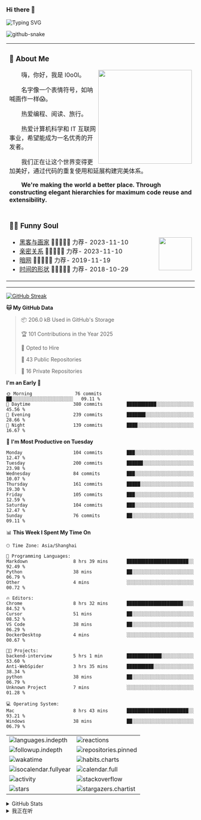 ### Hi there 👋

![Typing SVG](https://readme-typing-svg.demolab.com?font=Fira+Code&pause=1000&color=0081FF&center=true&vCenter=true&random=false&width=435&lines=Full+Stack+Web+Developer;Always+learning+new+things%EF%BC%81)

[//]: # (![暗色]&#40;https://raw.githubusercontent.com/ol0o0lo/ol0o0lo/output/github-contribution-grid-snake-dark.svg&#41;)

[//]: # (![暗色]&#40;https://raw.githubusercontent.com/ol0o0lo/ol0o0lo/output/github-contribution-grid-snake-dark.svg&#41;)

<picture>
  <source media="(prefers-color-scheme: dark)" srcset="https://cdn.jsdelivr.net/gh/ol0o0lo/ol0o0lo@output/github-contribution-grid-snake-dark.svg" />
  <source media="(prefers-color-scheme: light)" srcset="https://cdn.jsdelivr.net/gh/ol0o0lo/ol0o0lo@output/github-contribution-grid-snake.svg" />
  <img alt="github-snake" src="github-snake.svg" />
</picture>


<table>

<tr><td>

### 🤺 About Me

<img align="right" width="250" src="https://spotify-github-profile.kittinanx.com/api/view.svg?uid=317lj6ke5g24u5s4ltvl352v5daa&cover_image=true&theme=natemoo-re&show_offline=false&background_color=121212&interchange=true&bar_color=53b14f&bar_color_cover=true" />

<p>&emsp;&emsp;嗨，你好，我是 l0o0l。</p>
<p>&emsp;&emsp;名字像一个表情符号，如呐喊画作一样😱。</p>
<p>&emsp;&emsp;热爱编程、阅读、旅行。</p>
<p>&emsp;&emsp;热爱计算机科学和 IT 互联网事业，希望能成为一名优秀的开发者。</p>
<p>&emsp;&emsp;我们正在让这个世界变得更加美好，通过代码的重复使用和延展构建完美体系。</p>
<p>&emsp;&emsp;<strong>We're making the world a better place. Through constructing elegant hierarchies for maximum code reuse and extensibility.</strong></p>

</td></tr>


<tr><td>

### 🤾‍♂️ Funny Soul

<img align="right" width="88" src="https://cdn.jsdelivr.net/gh/sun0225SUN/sun0225SUN/assets/images/artist.png" />

<!-- START_SECTION:douban -->
* <a href='https://book.douban.com/subject/6021440/' target='_blank'>黑客与画家</a> 🌟🌟🌟🌟🌟 力荐- 2023-11-10
* <a href='https://book.douban.com/subject/26585065/' target='_blank'>亲密关系</a> 🌟🌟🌟🌟🌟 力荐- 2023-11-10
* <a href='https://music.douban.com/subject/30187654/' target='_blank'>暗网</a> 🌟🌟🌟🌟🌟 力荐- 2019-11-19
* <a href='http://movie.douban.com/subject/1292365/' target='_blank'>时间的形状</a> 🌟🌟🌟🌟🌟 力荐- 2018-10-29

<!-- END_SECTION:douban -->

</td></tr>


</table>


---

[//]: # (### 我的打卡)


[![GitHub Streak](https://github-readme-streak-stats-blond-iota.vercel.app/?user=ol0o0lo&theme=transparent&locale=zh_Hans&date_format=%5BY.%5Dn.j&mode=weekly&exclude_days=Sun%2CSat)](https://git.io/streak-stats)


<!--START_SECTION:waka-->
**🐱 My GitHub Data** 

> 📦 206.0 kB Used in GitHub's Storage 
 > 
> 🏆 101 Contributions in the Year 2025
 > 
> 💼 Opted to Hire
 > 
> 📜 43 Public Repositories 
 > 
> 🔑 16 Private Repositories 
 > 
**I'm an Early 🐤** 

```text
🌞 Morning                76 commits          ██░░░░░░░░░░░░░░░░░░░░░░░   09.11 % 
🌆 Daytime                380 commits         ███████████░░░░░░░░░░░░░░   45.56 % 
🌃 Evening                239 commits         ███████░░░░░░░░░░░░░░░░░░   28.66 % 
🌙 Night                  139 commits         ████░░░░░░░░░░░░░░░░░░░░░   16.67 % 
```
📅 **I'm Most Productive on Tuesday** 

```text
Monday                   104 commits         ███░░░░░░░░░░░░░░░░░░░░░░   12.47 % 
Tuesday                  200 commits         ██████░░░░░░░░░░░░░░░░░░░   23.98 % 
Wednesday                84 commits          ███░░░░░░░░░░░░░░░░░░░░░░   10.07 % 
Thursday                 161 commits         █████░░░░░░░░░░░░░░░░░░░░   19.30 % 
Friday                   105 commits         ███░░░░░░░░░░░░░░░░░░░░░░   12.59 % 
Saturday                 104 commits         ███░░░░░░░░░░░░░░░░░░░░░░   12.47 % 
Sunday                   76 commits          ██░░░░░░░░░░░░░░░░░░░░░░░   09.11 % 
```


📊 **This Week I Spent My Time On** 

```text
🕑︎ Time Zone: Asia/Shanghai

💬 Programming Languages: 
Markdown                 8 hrs 39 mins       ███████████████████████░░   92.49 % 
Python                   38 mins             ██░░░░░░░░░░░░░░░░░░░░░░░   06.79 % 
Other                    4 mins              ░░░░░░░░░░░░░░░░░░░░░░░░░   00.72 % 

🔥 Editors: 
Chrome                   8 hrs 32 mins       █████████████████████░░░░   84.52 % 
Cursor                   51 mins             ██░░░░░░░░░░░░░░░░░░░░░░░   08.52 % 
VS Code                  38 mins             ██░░░░░░░░░░░░░░░░░░░░░░░   06.29 % 
DockerDesktop            4 mins              ░░░░░░░░░░░░░░░░░░░░░░░░░   00.67 % 

🐱‍💻 Projects: 
backend-interview        5 hrs 1 min         █████████████░░░░░░░░░░░░   53.60 % 
Anti-WebSpider           3 hrs 35 mins       ██████████░░░░░░░░░░░░░░░   38.34 % 
python                   38 mins             ██░░░░░░░░░░░░░░░░░░░░░░░   06.79 % 
Unknown Project          7 mins              ░░░░░░░░░░░░░░░░░░░░░░░░░   01.28 % 

💻 Operating System: 
Mac                      8 hrs 43 mins       ███████████████████████░░   93.21 % 
Windows                  38 mins             ██░░░░░░░░░░░░░░░░░░░░░░░   06.79 % 
```


<!--END_SECTION:waka-->


<!-- second form 第二个表格 -->
<table>
  <tr>
    <td><img src="https://cdn.jsdelivr.net/gh/ol0o0lo/ol0o0lo/github-metrics/languages.indepth.svg" alt="languages.indepth" /></td>
    <td><img src="https://cdn.jsdelivr.net/gh/ol0o0lo/ol0o0lo/github-metrics/reactions.svg" alt="reactions" /></td>
  </tr>
  <tr>
    <td><img src="https://cdn.jsdelivr.net/gh/ol0o0lo/ol0o0lo/github-metrics/followup.indepth.svg" alt="followup.indepth" /></td>
    <td><img src="https://cdn.jsdelivr.net/gh/ol0o0lo/ol0o0lo/github-metrics/repositories.pinned.svg" alt="repositories.pinned" /></td>
  </tr>
  <tr>
    <td><img src="https://cdn.jsdelivr.net/gh/ol0o0lo/ol0o0lo/github-metrics/wakatime.svg" alt="wakatime" /></td>
    <td><img src="https://cdn.jsdelivr.net/gh/ol0o0lo/ol0o0lo/github-metrics/habits.charts.svg" alt="habits.charts" /></td>
  </tr>
  <tr>
    <td><img src="https://cdn.jsdelivr.net/gh/ol0o0lo/ol0o0lo/github-metrics/isocalendar.fullyear.svg" alt="isocalendar.fullyear" /></td>
    <td><img src="https://cdn.jsdelivr.net/gh/ol0o0lo/ol0o0lo/github-metrics/calendar.full.svg" alt="calendar.full" /></td>
  </tr>
  <tr>
    <td><img src="https://cdn.jsdelivr.net/gh/ol0o0lo/ol0o0lo/github-metrics/activity.svg" alt="activity" /></td>
    <td><img src="https://cdn.jsdelivr.net/gh/ol0o0lo/ol0o0lo/github-metrics/stackoverflow.svg" alt="stackoverflow" /></td>
  </tr>
  <tr>
    <td><img src="https://cdn.jsdelivr.net/gh/ol0o0lo/ol0o0lo/github-metrics/stars.svg" alt="stars" /></td>
    <td><img src="https://cdn.jsdelivr.net/gh/ol0o0lo/ol0o0lo/github-metrics/stargazers.chartist.svg" alt="stargazers.chartist" /></td>
  </tr>
</table>

[//]: # (<details>)

[//]: # (  <summary>:zap: GitHub WakaTime</summary>)

[//]: # (</details>)


<details>
  <summary> GitHub Stats</summary>

[//]: # (![ol0o0lo's GitHub stats]&#40;https://readme-stats.l0o0l.cn/api/top-langs?username=ol0o0lo&theme=graywhite&hide=css&hide_progress=true&locale=cn&#41;)

[//]: # ()
[//]: # (![ol0o0lo's GitHub stats]&#40;https://readme-stats.l0o0l.cn/api/?username=ol0o0lo&theme=graywhite&hide=prs,issues,contribs&locale=cn&#41;)

  <img alt="ol0o0lo's GitHub Stats" src="https://github-readme-activity-graph.vercel.app/graph?username=ol0o0lo&theme=high-contrast&hide_title=flase&radius=16" />

</details>

<details>
  <summary>我正在听</summary>

[![spotify-github-profile](https://spotify-github-profile.vercel.app/api/view?uid=31dufxqboi6rzm4vnu3o5zbsa7zq&cover_image=true&theme=default&show_offline=false&background_color=121212&interchange=false&bar_color=53b14f&bar_color_cover=true)](https://github.com/kittinan/spotify-github-profile)

</details>
